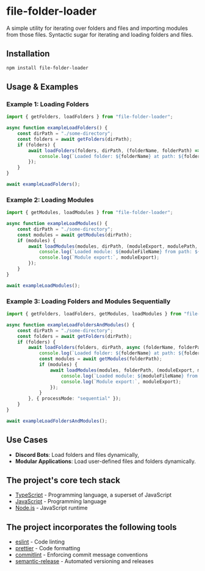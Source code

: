# file-folder-loader
A simple utility for iterating over folders and files and importing modules from those files. Syntactic sugar for iterating and loading folders and files.

## Installation

```sh
npm install file-folder-loader
```

## Usage & Examples

### Example 1: Loading Folders

```typescript
import { getFolders, loadFolders } from "file-folder-loader";

async function exampleLoadFolders() {
    const dirPath = "./some-directory";
    const folders = await getFolders(dirPath);
    if (folders) {
        await loadFolders(folders, dirPath, (folderName, folderPath) => {
            console.log(`Loaded folder: ${folderName} at path: ${folderPath}`);
        });
    }
}

await exampleLoadFolders();
```

### Example 2: Loading Modules

```typescript
import { getModules, loadModules } from "file-folder-loader";

async function exampleLoadModules() {
    const dirPath = "./some-directory";
    const modules = await getModules(dirPath);
    if (modules) {
        await loadModules(modules, dirPath, (moduleExport, modulePath, moduleFileName) => {
            console.log(`Loaded module: ${moduleFileName} from path: ${modulePath}`);
            console.log(`Module export:`, moduleExport);
        });
    }
}

await exampleLoadModules();
```

### Example 3: Loading Folders and Modules Sequentially

```typescript
import { getFolders, loadFolders, getModules, loadModules } from "file-folder-loader";

async function exampleLoadFoldersAndModules() {
    const dirPath = "./some-directory";
    const folders = await getFolders(dirPath);
    if (folders) {
        await loadFolders(folders, dirPath, async (folderName, folderPath) => {
            console.log(`Loaded folder: ${folderName} at path: ${folderPath}`);
            const modules = await getModules(folderPath);
            if (modules) {
                await loadModules(modules, folderPath, (moduleExport, modulePath, moduleFileName) => {
                    console.log(`Loaded module: ${moduleFileName} from path: ${modulePath}`);
                    console.log(`Module export:`, moduleExport);
                });
            }
        }, { processMode: "sequential" });
    }
}

await exampleLoadFoldersAndModules();
```

## Use Cases

- **Discord Bots**: Load folders and files dynamically, 
- **Modular Applications**: Load user-defined files and folders dynamically.

## The project's core tech stack
- [TypeScript](https://www.typescriptlang.org) - Programming language, a superset of JavaScript
- [JavaScript](https://en.wikipedia.org/wiki/JavaScript) - Programming language
- [Node.js](https://github.com/nodejs/node) - JavaScript runtime

## The project incorporates the following tools
- [eslint](https://github.com/eslint/eslint) - Code linting
- [prettier](https://github.com/prettier/prettier) - Code formatting
- [commitlint](https://github.com/conventional-changelog/commitlint) - Enforcing commit message conventions
- [semantic-release](https://github.com/semantic-release/semantic-release) - Automated versioning and releases
